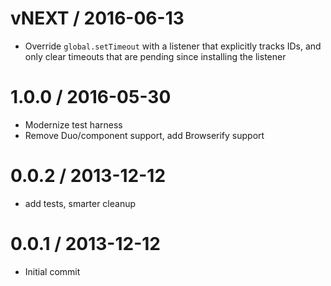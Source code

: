 vNEXT / 2016-06-13
==================

  * Override `global.setTimeout` with a listener that explicitly tracks IDs, and only clear timeouts that are pending since installing the listener

1.0.0 / 2016-05-30
==================

  * Modernize test harness 
  * Remove Duo/component support, add Browserify support

0.0.2 / 2013-12-12
==================

 * add tests, smarter cleanup

0.0.1 / 2013-12-12
==================

 * Initial commit
